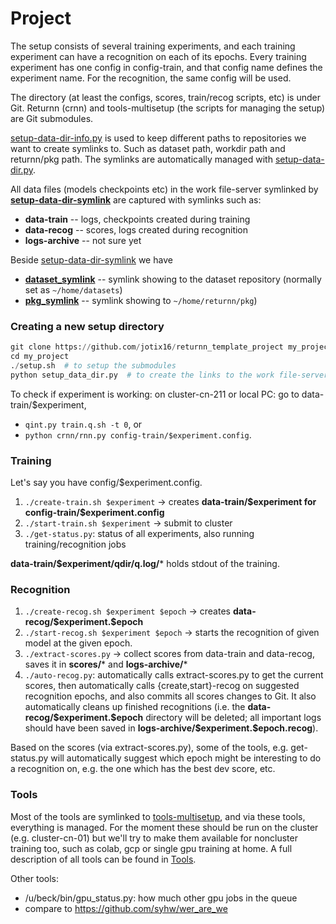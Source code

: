 # Project
The setup consists of several training experiments, and each training experiment can have a recognition on each of its epochs.
Every training experiment has one config in config-train, and that config name defines the experiment name. For the recognition, the same config will be used.

The directory (at least the configs, scores, train/recog scripts, etc) is under Git.
Returnn (crnn) and tools-multisetup (the scripts for managing the setup) are Git submodules.

[setup-data-dir-info.py](setup-data-dir-info.py) is used to keep different paths to repositories 
we want to create symlinks to. Such as dataset path, workdir path and returnn/pkg path.
The symlinks are automatically managed with [setup-data-dir.py](setup-data-dir.py). 

All data files (models checkpoints etc) in the work file-server 
symlinked by [**setup-data-dir-symlink**](setup-data-dir-symlink) are captured with symlinks such as:
- **data-train** -- logs, checkpoints created during training
- **data-recog** -- scores, logs created during recognition
- **logs-archive** -- not sure yet

Beside [setup-data-dir-symlink](setup-data-dir-symlink) we have
- [**dataset_symlink**](dataset_symlink) -- symlink showing to the dataset repository (normally set as `~/home/datasets`)
- [**pkg_symlink**](pkg_symlink) -- symlink showing to `~/home/returnn/pkg`)

### Creating a new setup directory
``` python
git clone https://github.com/jotix16/returnn_template_project my_project  # could clone an arbitrary project
cd my_project
./setup.sh  # to setup the submodules
python setup_data_dir.py  # to create the links to the work file-servers such as dataset/ and setup-data-dir-symlink/ ..
```
To check if experiment is working: on cluster-cn-211 or local PC: go to data-train/$experiment, 
- `qint.py train.q.sh -t 0`, or 
- `python crnn/rnn.py config-train/$experiment.config`.

### Training
Let's say you have config/$experiment.config.
1. `./create-train.sh $experiment` -> creates **data-train/\$experiment for config-train/\$experiment.config**
2. `./start-train.sh $experiment` -> submit to cluster
3. `./get-status.py`: status of all experiments, also running training/recognition jobs

**data-train/$experiment/qdir/q.log/*** holds stdout of the training.


### Recognition
1. `./create-recog.sh $experiment $epoch` -> creates **data-recog/\$experiment.$epoch**
2. `./start-recog.sh $experiment $epoch` -> starts the recognition of given model at the given epoch.
3. `./extract-scores.py` -> collect scores from data-train and data-recog, saves it in **scores/*** and **logs-archive/***
4. `./auto-recog.py`: automatically calls extract-scores.py to get the current
  scores, then automatically calls {create,start}-recog on suggested recognition
  epochs, and also commits all scores changes to Git. It also automatically
  cleans up finished recognitions (i.e. the **data-recog/\$experiment.\$epoch**
  directory will be deleted; all important logs should have been saved in
  **logs-archive/\$experiment.\$epoch.recog**).

Based on the scores (via extract-scores.py), some of the tools, e.g. get-status.py will automatically suggest which epoch might be interesting to do a recognition on, e.g. the one which has the best dev score, etc.


### Tools
Most of the tools are symlinked to [tools-multisetup](https://github.com/jotix16/tools-multisetup/tree/master), and via these tools, everything is managed. 
For the moment these should be run on the cluster (e.g. cluster-cn-01) but we'll
try to make them available for noncluster training too, such as colab, gcp or
single gpu training at home. A full description of all tools can be found in [Tools](Tools.md).

Other tools:
* /u/beck/bin/gpu_status.py: how much other gpu jobs in the queue
* compare to https://github.com/syhw/wer_are_we
